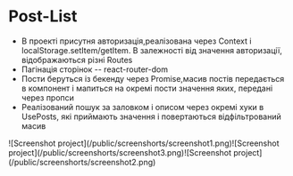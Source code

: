  # Post-List
<ul><li>В проекті присутня авторизація,реалізована через Сontext і localStorage.setItem/getItem. В залежності від значення авторизації, відображаються різні Routes</li><li>Пагінація сторінок -- react-router-dom</li><li>Пости беруться із бекенду через Promise,масив постів передається в компонент і мапиться на окремі пости значення яких, передані через пропси</li><li>Реалізований пошук за заловком і описом через окремі хуки в UsePosts, які приймають значення і повертаються відфільтрований масив</li></ul>![Screenshot project](/public/screenshorts/screenshot1.png)![Screenshot project](/public/screenshorts/screenshot3.png)![Screenshot project](/public/screenshorts/screenshot2.png)
